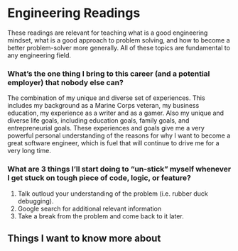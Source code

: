 # Engineering Readings

These readings are relevant for teaching what is a good engineering mindset, what is a good approach to problem solving, and how to become a better problem-solver more generally. All of these topics are fundamental to any engineering field.

### What’s the one thing I bring to this career (and a potential employer) that nobody else can?

The combination of my unique and diverse set of experiences. This includes my background as a Marine Corps veteran, my business education, my experience as a writer and as a gamer. Also my unique and diverse life goals, including education goals, family goals, and entrepreneurial goals. These experiences and goals give me a very powerful personal understanding of the reasons for why I want to become a great software engineer, which is fuel that will continue to drive me for a very long time.

### What are 3 things I’ll start doing to “un-stick” myself whenever I get stuck on tough piece of code, logic, or feature?

1. Talk outloud your understanding of the problem (i.e. rubber duck debugging).
2. Google search for additional relevant information
3. Take a break from the problem and come back to it later.

## Things I want to know more about
